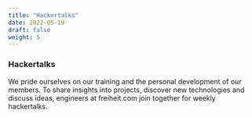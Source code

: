 ```yaml
---
title: "Hackertalks"
date: 2022-05-19
draft: false
weight: 5
---
```


### Hackertalks

We pride ourselves on our training and the personal development of our members. To share insights into projects, discover new technologies and discuss ideas, engineers at freiheit.com join together for weekly hackertalks.
